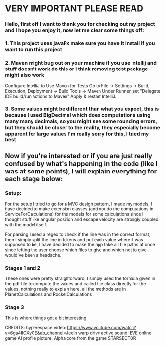
# VERY IMPORTANT PLEASE READ
### Hello, first off I want to thank you for checking out my project and I hope you enjoy it, now let me clear some things off:
### 1. This project uses javaFx make sure you have it install if you want to run this project
### 2. Maven might bug out on your machine if you use intellij and stuff doesn't work do this or I think removing test package might also work
Configure IntelliJ to Use Maven for Tests
Go to File → Settings → Build, Execution, Deployment → Build Tools → Maven
Under Runner, set "Delegate IDE build/run actions to Maven"
Apply & restart IntelliJ.

### 3. Some values might be different than what you expect, this is because I used BigDecimal which does computations using many many decimals, so you might see some rounding errors, but they should be closer to the reality, they especially become apparent for large values I'm really sorry for this, I tried my best

## Now if you're interested or if you are just really confused by what's happening in the code (like I was at some points), I will explain everything for each stage below:

### Setup:
For the setup I tried to go for a MVC design pattern, I made my models, I have decided to make extension classes (and not do the computations in ServiceForCalculations) for the models for some calculations since I thought stuff like angular position and escape velocity are strongly coupled with the model itself.

For parsing I used a regex to check if the line was in the correct format, then I simply split the line in tokens and put each value where it was supposed to be, I have decided to make the app take all file paths at once since letting the user choose which files to give and which not to give would've been a headache.

### Stages 1 and 2
These ones were pretty straighforward, I simply used the formula given in the pdf file to compute the values and called the class directly for the values, nothing really to explain here, all the methods are in PlanetCalculations and RocketCalculations

### Stage 3
This is where things got a bit interesting

CREDITS: hyperespace video: https://www.youtube.com/watch?v=6ga4IICXyCE&ab_channel=Jeelh
warp drive active sound: EVE online game
AI profile picture: Alpha core from the game STARSECTOR

